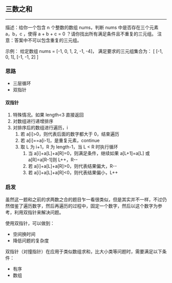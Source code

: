 ## 三数之和

---

描述：给你一个包含 n 个整数的数组 nums，判断 nums 中是否存在三个元素 a，b，c ，使得 a + b + c = 0 ？请你找出所有满足条件且不重复的三元组。
注意：答案中不可以包含重复的三元组。

示例： 给定数组 nums = [-1, 0, 1, 2, -1, -4]， 满足要求的三元组集合为： [ [-1, 0, 1], [-1, -1, 2] ]

### 思路

- 三层循环
- 双指针

#### 双指针

1. 特殊情况。如果 length<3 直接返回
2. 对数组进行递增排序
3. 对排序后的数组进行遍历，i
   1. 若 a[i]>0，则代表后面的数字都大于 0，结束遍历
   2. 若 a[i]==a[i-1]，是重复元素，continue
   3. 取 L 为 i+1，R 为 length-1，当 L < R 时执行循环
      1. 当 a[i]+a[L]+a[R]=0，则满足条件，继续如果 a[L+1]=a[L] 或 a[R]=a[R-1]则 L++，R--
      2. 若 a[i]+a[L]+a[R]>0，则代表结果偏大，R--
      3. 若 a[i]+a[L]+a[R]<0，则代表结果偏小，L++

### 启发

虽然这一题和之前的求两数之合的题目乍一看很类似，但是其实并不一样，不过仍然借鉴了遍历数字，然后再遍历的过程中，固定一个数字，然后以这个数字为参考，利用双指针来解决问题。

使用双指针，可以做到：

- 空间换时间
- 降低问题的复杂度

双指针（对撞指针）在应用于类似数组求和，比大小类等问题时，需要满足以下条件：

- 有序
- 数组
